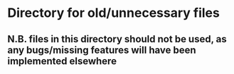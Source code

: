 # Directory for old/unnecessary files

## N.B. files in this directory should not be used, as any bugs/missing features will have been implemented elsewhere
